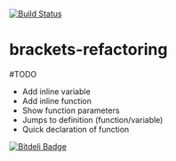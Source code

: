 [![Build Status](https://travis-ci.org/sdiawara/brackets-refactoring.svg?branch=master)](https://travis-ci.org/sdiawara/brackets-refactoring)
# brackets-refactoring

#TODO
- Add inline variable
- Add inline function
- Show function parameters
- Jumps to definition (function/variable)
- Quick declaration of function

[![Bitdeli Badge](https://d2weczhvl823v0.cloudfront.net/sdiawara/brackets-refactoring/trend.png)](https://bitdeli.com/free "Bitdeli Badge")

